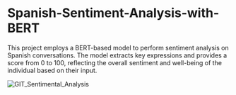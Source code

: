 # Spanish-Sentiment-Analysis-with-BERT
 This project employs a BERT-based model to perform sentiment analysis on Spanish conversations. The model extracts key expressions and provides a score from 0 to 100, reflecting the overall sentiment and well-being of the individual based on their input.

![GIT_Sentimental_Analysis](https://github.com/user-attachments/assets/e7de28de-a9b1-492b-ac78-5183a5894e75)
